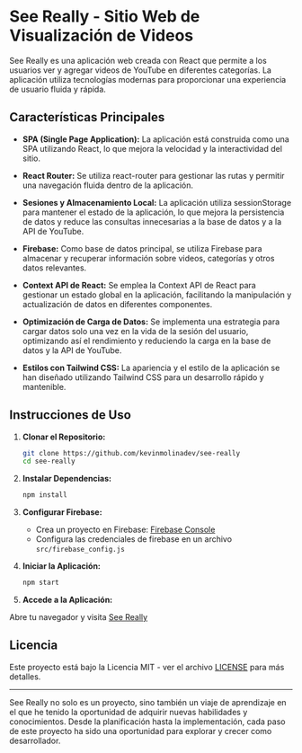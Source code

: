 # See Really - Sitio Web de Visualización de Videos

See Really es una aplicación web creada con React que permite a los usuarios ver y agregar videos de YouTube en diferentes categorías. La aplicación utiliza tecnologías modernas para proporcionar una experiencia de usuario fluida y rápida.

## Características Principales

- **SPA (Single Page Application):** La aplicación está construida como una SPA utilizando React, lo que mejora la velocidad y la interactividad del sitio.

- **React Router:** Se utiliza react-router para gestionar las rutas y permitir una navegación fluida dentro de la aplicación.

- **Sesiones y Almacenamiento Local:** La aplicación utiliza sessionStorage para mantener el estado de la aplicación, lo que mejora la persistencia de datos y reduce las consultas innecesarias a la base de datos y a la API de YouTube.

- **Firebase:** Como base de datos principal, se utiliza Firebase para almacenar y recuperar información sobre videos, categorías y otros datos relevantes.

- **Context API de React:** Se emplea la Context API de React para gestionar un estado global en la aplicación, facilitando la manipulación y actualización de datos en diferentes componentes.

- **Optimización de Carga de Datos:** Se implementa una estrategia para cargar datos solo una vez en la vida de la sesión del usuario, optimizando así el rendimiento y reduciendo la carga en la base de datos y la API de YouTube.

- **Estilos con Tailwind CSS:** La apariencia y el estilo de la aplicación se han diseñado utilizando Tailwind CSS para un desarrollo rápido y mantenible.

## Instrucciones de Uso

1. **Clonar el Repositorio:**

   ```bash
   git clone https://github.com/kevinmolinadev/see-really
   cd see-really
   ```

2. **Instalar Dependencias:**

   ```bash
   npm install
   ```

3. **Configurar Firebase:**

   - Crea un proyecto en Firebase: [Firebase Console](https://console.firebase.google.com/)
   - Configura las credenciales de firebase en un archivo `src/firebase_config.js`

4. **Iniciar la Aplicación:**

   ```bash
   npm start
   ```

5. **Accede a la Aplicación:**

Abre tu navegador y visita [See Really](https://see-really.web.app)

## Licencia
Este proyecto está bajo la Licencia MIT - ver el archivo [LICENSE](LICENSE) para más detalles.

---

See Really no solo es un proyecto, sino también un viaje de aprendizaje en el que he tenido la oportunidad de adquirir nuevas habilidades y conocimientos. Desde la planificación hasta la implementación, cada paso de este proyecto ha sido una oportunidad para explorar y crecer como desarrollador.